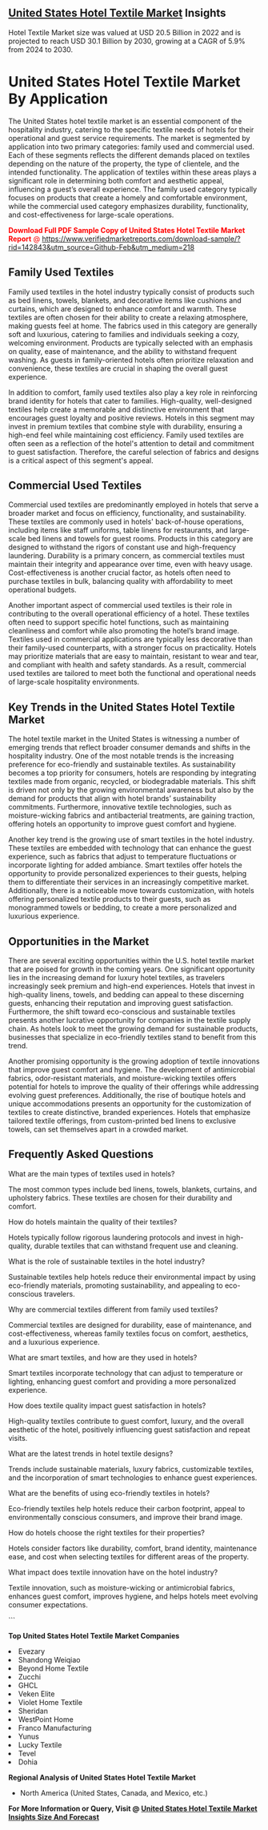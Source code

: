 <h2><a href="https://www.verifiedmarketreports.com/download-sample/?rid=142843&amp;utm_source=Github-Feb&amp;utm_medium=218" target="_blank">United States Hotel Textile Market</a> Insights</h2><p>Hotel Textile Market size was valued at USD 20.5 Billion in 2022 and is projected to reach USD 30.1 Billion by 2030, growing at a CAGR of 5.9% from 2024 to 2030.</p><p> <h1>United States Hotel Textile Market By Application</h1> <p>The United States hotel textile market is an essential component of the hospitality industry, catering to the specific textile needs of hotels for their operational and guest service requirements. The market is segmented by application into two primary categories: family used and commercial used. Each of these segments reflects the different demands placed on textiles depending on the nature of the property, the type of clientele, and the intended functionality. The application of textiles within these areas plays a significant role in determining both comfort and aesthetic appeal, influencing a guest’s overall experience. The family used category typically focuses on products that create a homely and comfortable environment, while the commercial used category emphasizes durability, functionality, and cost-effectiveness for large-scale operations. <p><span class=""><span style="color: #ff0000;"><strong>Download Full PDF Sample Copy of United States Hotel Textile Market Report</strong> @ </span><a href="https://www.verifiedmarketreports.com/download-sample/?rid=142843&amp;utm_source=Github-Feb&amp;utm_medium=218" target="_blank">https://www.verifiedmarketreports.com/download-sample/?rid=142843&amp;utm_source=Github-Feb&amp;utm_medium=218</a></span></p></p> <h2>Family Used Textiles</h2> <p>Family used textiles in the hotel industry typically consist of products such as bed linens, towels, blankets, and decorative items like cushions and curtains, which are designed to enhance comfort and warmth. These textiles are often chosen for their ability to create a relaxing atmosphere, making guests feel at home. The fabrics used in this category are generally soft and luxurious, catering to families and individuals seeking a cozy, welcoming environment. Products are typically selected with an emphasis on quality, ease of maintenance, and the ability to withstand frequent washing. As guests in family-oriented hotels often prioritize relaxation and convenience, these textiles are crucial in shaping the overall guest experience. <p>In addition to comfort, family used textiles also play a key role in reinforcing brand identity for hotels that cater to families. High-quality, well-designed textiles help create a memorable and distinctive environment that encourages guest loyalty and positive reviews. Hotels in this segment may invest in premium textiles that combine style with durability, ensuring a high-end feel while maintaining cost efficiency. Family used textiles are often seen as a reflection of the hotel's attention to detail and commitment to guest satisfaction. Therefore, the careful selection of fabrics and designs is a critical aspect of this segment's appeal.</p> <h2>Commercial Used Textiles</h2> <p>Commercial used textiles are predominantly employed in hotels that serve a broader market and focus on efficiency, functionality, and sustainability. These textiles are commonly used in hotels' back-of-house operations, including items like staff uniforms, table linens for restaurants, and large-scale bed linens and towels for guest rooms. Products in this category are designed to withstand the rigors of constant use and high-frequency laundering. Durability is a primary concern, as commercial textiles must maintain their integrity and appearance over time, even with heavy usage. Cost-effectiveness is another crucial factor, as hotels often need to purchase textiles in bulk, balancing quality with affordability to meet operational budgets. <p>Another important aspect of commercial used textiles is their role in contributing to the overall operational efficiency of a hotel. These textiles often need to support specific hotel functions, such as maintaining cleanliness and comfort while also promoting the hotel’s brand image. Textiles used in commercial applications are typically less decorative than their family-used counterparts, with a stronger focus on practicality. Hotels may prioritize materials that are easy to maintain, resistant to wear and tear, and compliant with health and safety standards. As a result, commercial used textiles are tailored to meet both the functional and operational needs of large-scale hospitality environments.</p> <h2>Key Trends in the United States Hotel Textile Market</h2> <p>The hotel textile market in the United States is witnessing a number of emerging trends that reflect broader consumer demands and shifts in the hospitality industry. One of the most notable trends is the increasing preference for eco-friendly and sustainable textiles. As sustainability becomes a top priority for consumers, hotels are responding by integrating textiles made from organic, recycled, or biodegradable materials. This shift is driven not only by the growing environmental awareness but also by the demand for products that align with hotel brands’ sustainability commitments. Furthermore, innovative textile technologies, such as moisture-wicking fabrics and antibacterial treatments, are gaining traction, offering hotels an opportunity to improve guest comfort and hygiene. <p>Another key trend is the growing use of smart textiles in the hotel industry. These textiles are embedded with technology that can enhance the guest experience, such as fabrics that adjust to temperature fluctuations or incorporate lighting for added ambiance. Smart textiles offer hotels the opportunity to provide personalized experiences to their guests, helping them to differentiate their services in an increasingly competitive market. Additionally, there is a noticeable move towards customization, with hotels offering personalized textile products to their guests, such as monogrammed towels or bedding, to create a more personalized and luxurious experience.</p> <h2>Opportunities in the Market</h2> <p>There are several exciting opportunities within the U.S. hotel textile market that are poised for growth in the coming years. One significant opportunity lies in the increasing demand for luxury hotel textiles, as travelers increasingly seek premium and high-end experiences. Hotels that invest in high-quality linens, towels, and bedding can appeal to these discerning guests, enhancing their reputation and improving guest satisfaction. Furthermore, the shift toward eco-conscious and sustainable textiles presents another lucrative opportunity for companies in the textile supply chain. As hotels look to meet the growing demand for sustainable products, businesses that specialize in eco-friendly textiles stand to benefit from this trend. <p>Another promising opportunity is the growing adoption of textile innovations that improve guest comfort and hygiene. The development of antimicrobial fabrics, odor-resistant materials, and moisture-wicking textiles offers potential for hotels to improve the quality of their offerings while addressing evolving guest preferences. Additionally, the rise of boutique hotels and unique accommodations presents an opportunity for the customization of textiles to create distinctive, branded experiences. Hotels that emphasize tailored textile offerings, from custom-printed bed linens to exclusive towels, can set themselves apart in a crowded market.</p> <h2>Frequently Asked Questions</h2> <p>What are the main types of textiles used in hotels?</p> <p>The most common types include bed linens, towels, blankets, curtains, and upholstery fabrics. These textiles are chosen for their durability and comfort.</p> <p>How do hotels maintain the quality of their textiles?</p> <p>Hotels typically follow rigorous laundering protocols and invest in high-quality, durable textiles that can withstand frequent use and cleaning.</p> <p>What is the role of sustainable textiles in the hotel industry?</p> <p>Sustainable textiles help hotels reduce their environmental impact by using eco-friendly materials, promoting sustainability, and appealing to eco-conscious travelers.</p> <p>Why are commercial textiles different from family used textiles?</p> <p>Commercial textiles are designed for durability, ease of maintenance, and cost-effectiveness, whereas family textiles focus on comfort, aesthetics, and a luxurious experience.</p> <p>What are smart textiles, and how are they used in hotels?</p> <p>Smart textiles incorporate technology that can adjust to temperature or lighting, enhancing guest comfort and providing a more personalized experience.</p> <p>How does textile quality impact guest satisfaction in hotels?</p> <p>High-quality textiles contribute to guest comfort, luxury, and the overall aesthetic of the hotel, positively influencing guest satisfaction and repeat visits.</p> <p>What are the latest trends in hotel textile designs?</p> <p>Trends include sustainable materials, luxury fabrics, customizable textiles, and the incorporation of smart technologies to enhance guest experiences.</p> <p>What are the benefits of using eco-friendly textiles in hotels?</p> <p>Eco-friendly textiles help hotels reduce their carbon footprint, appeal to environmentally conscious consumers, and improve their brand image.</p> <p>How do hotels choose the right textiles for their properties?</p> <p>Hotels consider factors like durability, comfort, brand identity, maintenance ease, and cost when selecting textiles for different areas of the property.</p> <p>What impact does textile innovation have on the hotel industry?</p> <p>Textile innovation, such as moisture-wicking or antimicrobial fabrics, enhances guest comfort, improves hygiene, and helps hotels meet evolving consumer expectations.</p> ```</p><p><strong>Top United States Hotel Textile Market Companies</strong></p><div data-test-id=""><p><li>Evezary</li><li> Shandong Weiqiao</li><li> Beyond Home Textile</li><li> Zucchi</li><li> GHCL</li><li> Veken Elite</li><li> Violet Home Textile</li><li> Sheridan</li><li> WestPoint Home</li><li> Franco Manufacturing</li><li> Yunus</li><li> Lucky Textile</li><li> Tevel</li><li> Dohia</li></p><div><strong>Regional Analysis of&nbsp;United States Hotel Textile Market</strong></div><ul><li dir="ltr"><p dir="ltr">North America&nbsp;(United States, Canada, and Mexico, etc.)</p></li></ul><p><strong>For More Information or Query, Visit @&nbsp;</strong><strong><a href="https://www.verifiedmarketreports.com/product/global-hotel-textile-market-report-2019-competitive-landscape-trends-and-opportunities/?utm_source=Github-Feb&amp;utm_medium=218" target="_blank">United States Hotel Textile Market Insights Size And Forecast</a></strong></p></div>
